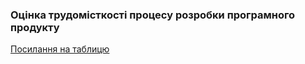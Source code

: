 ### Оцінка трудомісткості процесу розробки програмного продукту
[Посилання на таблицю](https://docs.google.com/spreadsheets/d/1z3QbIYkoNYID4rpc4aNqHPXQtz9xrxTlmT5bN1Xarug/edit?usp=sharing)

